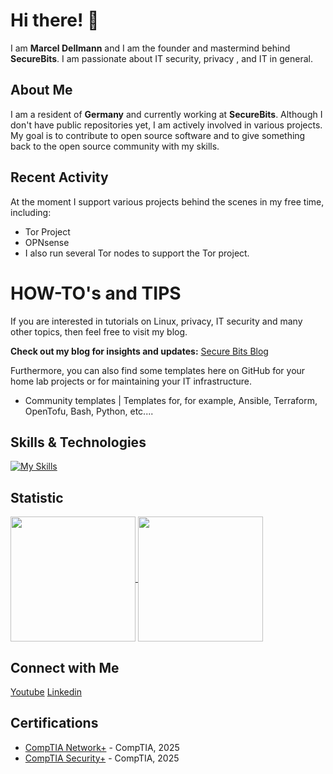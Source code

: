 # Hi there! 👋

I am **Marcel Dellmann** and I am the founder and mastermind behind **SecureBits**. 
I am passionate about IT security, privacy , and IT in general.

## About Me

I am a resident of **Germany** and currently working at **SecureBits**. Although I don't have public repositories yet, I am actively involved in various projects. My goal is to contribute to open source software and to give something back to the open source community with my skills.

## Recent Activity

At the moment I support various projects behind the scenes in my free time, including: 
- Tor Project
- OPNsense
- I also run several Tor nodes to support the Tor project.

# HOW-TO's and TIPS

If you are interested in tutorials on Linux, privacy, IT security and many other topics, then feel free to visit my blog.

**Check out my blog for insights and updates:** [Secure Bits Blog](https://secure-bits.org)

Furthermore, you can also find some templates here on GitHub for your home lab projects or for maintaining your IT infrastructure.
- Community templates | Templates for, for example, Ansible, Terraform, OpenTofu, Bash, Python, etc....
  



## Skills & Technologies

[![My Skills](https://skillicons.dev/icons?i=linux,bash,php,windows,py,kali,redhat,debian,ubuntu,ansible,terraform&perline=11)](https://skillicons.dev)



## Statistic
<a href="https://github.com/securebitsorg/github-readme-stats">
  <img height=200 align="center" src="https://github-readme-stats.vercel.app/api?username=securebitsorg" />
</a>
<a href="https://github.com/securebitsorg/convoychat">
  <img height=200 align="center" src="https://github-readme-stats.vercel.app/api/top-langs?username=securebitsorg&layout=compact&langs_count=8" />
</a>

## Connect with Me

<a href="https://www.youtube.com/@secure_bits" target="_blank" rel="noopener noreferrer"><Icon /> Youtube</a>
<a href="https://www.linkedin.com/in/securebits/" target="_blank" rel="noopener noreferrer"><Icon /> Linkedin</a>

## Certifications

- [CompTIA Network+](https://www.certmetrics.com/comptia/public/transcript.aspx?transcript=ML5Q39XKG1E1QS3X) - CompTIA, 2025
- [CompTIA Security+](https://www.certmetrics.com/comptia/public/transcript.aspx?transcript=ML5Q39XKG1E1QS3X) - CompTIA, 2025

